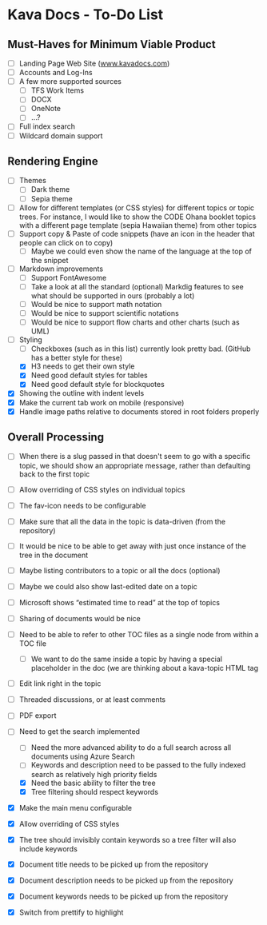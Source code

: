 # Kava Docs - To-Do List

## Must-Haves for Minimum Viable Product

* [ ] Landing Page Web Site (www.kavadocs.com)
* [ ] Accounts and Log-Ins
* [ ] A few more supported sources
    * [ ] TFS Work Items
    * [ ] DOCX
    * [ ] OneNote
    * [ ] ...?
* [ ] Full index search
* [ ] Wildcard domain support

## Rendering Engine

* [ ] Themes
    * [ ] Dark theme
    * [ ] Sepia theme
* [ ] Allow for different templates (or CSS styles) for different topics or topic trees. For instance, I would like to show the CODE Ohana booklet topics with a different page template (sepia Hawaiian theme) from other topics
* [ ] Support copy & Paste of code snippets (have an icon in the header that people can click on to copy)
    * [ ] Maybe we could even show the name of the language at the top of the snippet
* [ ] Markdown improvements
    * [ ] Support FontAwesome
    * [ ] Take a look at all the standard (optional) Markdig features to see what should be supported in ours (probably a lot)
    * [ ] Would be nice to support math notation
    * [ ] Would be nice to support scientific notations
    * [ ] Would be nice to support flow charts and other charts (such as UML)
* [ ] Styling
    * [ ] Checkboxes (such as in this list) currently look pretty bad. (GitHub has a better style for these)
    * [x] H3 needs to get their own style
    * [x] Need good default styles for tables
    * [x] Need good default style for blockquotes
* [x] Showing the outline with indent levels
* [X] Make the current tab work on mobile (responsive)
* [x] Handle image paths relative to documents stored in root folders properly

## Overall Processing

* [ ] When there is a slug passed in that doesn't seem to go with a specific topic, we should show an appropriate message, rather than defaulting back to the first topic
* [ ] Allow overriding of CSS styles on individual topics
* [ ] The fav-icon needs to be configurable
* [ ] Make sure that all the data in the topic is data-driven (from the repository)
* [ ] It would be nice to be able to get away with just once instance of the tree in the document
* [ ] Maybe listing contributors to a topic or all the docs (optional)
* [ ] Maybe we could also show last-edited date on a topic
* [ ] Microsoft shows “estimated time to read” at the top of topics
* [ ] Sharing of documents would be nice
* [ ] Need to be able to refer to other TOC files as a single node from within a TOC file
    * [ ] We want to do the same inside a topic by having a special placeholder in the doc (we are thinking about a kava-topic HTML tag
* [ ] Edit link right in the topic
* [ ] Threaded discussions, or at least comments
* [ ] PDF export
* [ ] Need to get the search implemented
   * [ ] Need the more advanced ability to do a full search across all documents using Azure Search
   * [ ] Keywords and description need to be passed to the fully indexed search as relatively high priority fields
   * [x] Need the basic ability to filter the tree
   * [x] Tree filtering should respect keywords
* [x] Make the main menu configurable
* [x] Allow overriding of CSS styles
* [x] The tree should invisibly contain keywords so a tree filter will also include keywords
* [x] Document title needs to be picked up from the repository
* [x] Document description needs to be picked up from the repository
* [x] Document keywords needs to be picked up from the repository
* [x] Switch from prettify to highlight

